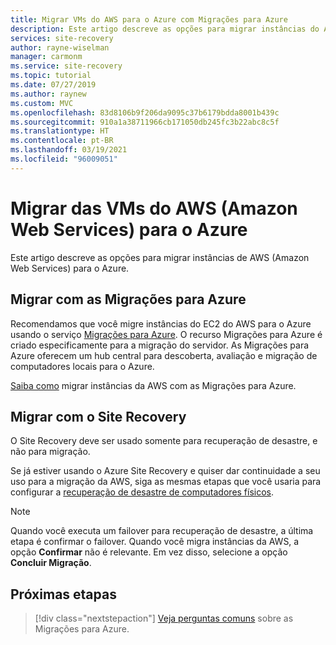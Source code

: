 ```yaml
---
title: Migrar VMs do AWS para o Azure com Migrações para Azure
description: Este artigo descreve as opções para migrar instâncias do AWS para o Azure e recomenda Migrações para Azure.
services: site-recovery
author: rayne-wiselman
manager: carmonm
ms.service: site-recovery
ms.topic: tutorial
ms.date: 07/27/2019
ms.author: raynew
ms.custom: MVC
ms.openlocfilehash: 83d8106b9f206da9095c37b6179bdda8001b439c
ms.sourcegitcommit: 910a1a38711966cb171050db245fc3b22abc8c5f
ms.translationtype: HT
ms.contentlocale: pt-BR
ms.lasthandoff: 03/19/2021
ms.locfileid: "96009051"
---
```

# <a name="migrate-amazon-web-services-aws-vms-to-azure"></a>Migrar das VMs do AWS (Amazon Web Services) para o Azure

Este artigo descreve as opções para migrar instâncias de AWS (Amazon Web Services) para o Azure.

## <a name="migrate-with-azure-migrate"></a>Migrar com as Migrações para Azure

Recomendamos que você migre instâncias do EC2 do AWS para o Azure usando o serviço [Migrações para Azure](../migrate/migrate-services-overview.md). O recurso Migrações para Azure é criado especificamente para a migração do servidor. As Migrações para Azure oferecem um hub central para descoberta, avaliação e migração de computadores locais para o Azure.

[Saiba como](../migrate/tutorial-migrate-aws-virtual-machines.md) migrar instâncias da AWS com as Migrações para Azure. 


## <a name="migrate-with-site-recovery"></a>Migrar com o Site Recovery

O Site Recovery deve ser usado somente para recuperação de desastre, e não para migração.

Se já estiver usando o Azure Site Recovery e quiser dar continuidade a seu uso para a migração da AWS, siga as mesmas etapas que você usaria para configurar a [recuperação de desastre de computadores físicos](physical-azure-disaster-recovery.md).


> [!NOTE]
> Quando você executa um failover para recuperação de desastre, a última etapa é confirmar o failover. Quando você migra instâncias da AWS, a opção **Confirmar** não é relevante. Em vez disso, selecione a opção **Concluir Migração**. 

## <a name="next-steps"></a>Próximas etapas

> [!div class="nextstepaction"]
> [Veja perguntas comuns](../migrate/resources-faq.md) sobre as Migrações para Azure.
